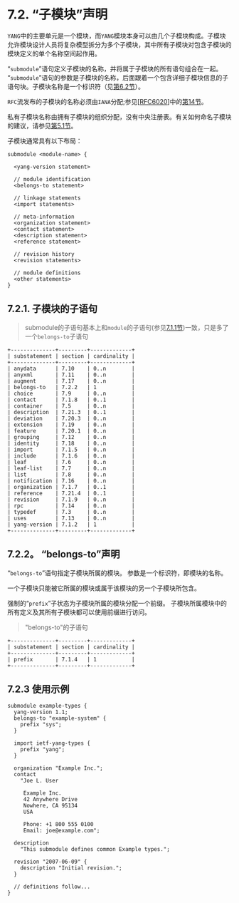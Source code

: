 # 7.2. “子模块”声明

`YANG`中的主要单元是一个模块，而`YANG`模块本身可以由几个子模块构成。子模块允许模块设计人员将复杂模型拆分为多个子模块，其中所有子模块对包含子模块的模块定义的单个名称空间起作用。

“`submodule`”语句定义子模块的名称，并将属于子模块的所有语句组合在一起。 “`submodule`”语句的参数是子模块的名称，后面跟着一个包含详细子模块信息的子语句块。子模块名称是一个标识符（见[第6.2节](../section-6/6.2.md)）。

`RFC`流发布的子模块的名称必须由`IANA`分配;参见[[RFC6020](https://tools.ietf.org/html/rfc6020)]中的[第14节](https://tools.ietf.org/html/rfc6020#section-14)。

私有子模块名称由拥有子模块的组织分配，没有中央注册表。有关如何命名子模块的建议，请参见[第5.1节](../section-5/5.1.md)。

子模块通常具有以下布局：

```YANG
submodule <module-name> {

  <yang-version statement>

  // module identification
  <belongs-to statement>

  // linkage statements
  <import statements>

  // meta-information
  <organization statement>
  <contact statement>
  <description statement>
  <reference statement>

  // revision history
  <revision statements>

  // module definitions
  <other statements>
}
```

## 7.2.1.  子模块的子语句

> submodule的子语句基本上和`module`的子语句(参见[7.1.1节](7.1.md#711-模块的子语句))一致，只是多了一个`belongs-to`子语句

```
+--------------+---------+-------------+
| substatement | section | cardinality |
+--------------+---------+-------------+
| anydata      | 7.10    | 0..n        |
| anyxml       | 7.11    | 0..n        |
| augment      | 7.17    | 0..n        |
| belongs-to   | 7.2.2   | 1           |
| choice       | 7.9     | 0..n        |
| contact      | 7.1.8   | 0..1        |
| container    | 7.5     | 0..n        |
| description  | 7.21.3  | 0..1        |
| deviation    | 7.20.3  | 0..n        |
| extension    | 7.19    | 0..n        |
| feature      | 7.20.1  | 0..n        |
| grouping     | 7.12    | 0..n        |
| identity     | 7.18    | 0..n        |
| import       | 7.1.5   | 0..n        |
| include      | 7.1.6   | 0..n        |
| leaf         | 7.6     | 0..n        |
| leaf-list    | 7.7     | 0..n        |
| list         | 7.8     | 0..n        |
| notification | 7.16    | 0..n        |
| organization | 7.1.7   | 0..1        |
| reference    | 7.21.4  | 0..1        |
| revision     | 7.1.9   | 0..n        |
| rpc          | 7.14    | 0..n        |
| typedef      | 7.3     | 0..n        |
| uses         | 7.13    | 0..n        |
| yang-version | 7.1.2   | 1           |
+--------------+---------+-------------+
```

## 7.2.2。 “belongs-to”声明

“`belongs-to`”语句指定子模块所属的模块。 参数是一个标识符，即模块的名称。

一个子模块只能被它所属的模块或属于该模块的另一个子模块所包含。

强制的“`prefix`”子状态为子模块所属的模块分配一个前缀。 子模块所属模块中的所有定义及其所有子模块都可以使用前缀进行访问。

> "belongs-to"的子语句

```
+--------------+---------+-------------+
| substatement | section | cardinality |
+--------------+---------+-------------+
| prefix       | 7.1.4   | 1           |
+--------------+---------+-------------+
```

## 7.2.3 使用示例

```YANG
submodule example-types {
  yang-version 1.1;
  belongs-to "example-system" {
    prefix "sys";
  }

  import ietf-yang-types {
    prefix "yang";
  }

  organization "Example Inc.";
  contact
    "Joe L. User

     Example Inc.
     42 Anywhere Drive
     Nowhere, CA 95134
     USA

     Phone: +1 800 555 0100
     Email: joe@example.com";

  description
    "This submodule defines common Example types.";

  revision "2007-06-09" {
    description "Initial revision.";
  }

  // definitions follow...
}
```
